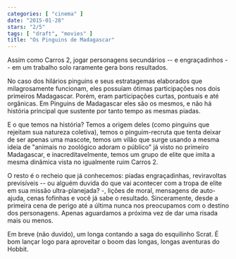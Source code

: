 ```yaml
---
categories: [ "cinema" ]
date: "2015-01-28"
stars: "2/5"
tags: [ "draft", "movies" ]
title: "Os Pinguins de Madagascar"
---
```

Assim como Carros 2, jogar personagens secundários -- e engraçadinhos --
em um trabalho solo raramente gera bons resultados.

No caso dos hilários pinguins e seus estratagemas elaborados que
milagrosamente funcionam, eles possuíam ótimas participações nos dois
primeiros Madagascar. Porém, eram participações curtas, pontuais e
até orgânicas. Em Pinguins de Madagascar eles são os mesmos, e não
há história principal que sustente por tanto tempo as mesmas piadas.

E o que temos na história? Temos a origem deles (como pinguins que
rejeitam sua natureza coletiva), temos o pinguim-recruta que tenta
deixar de ser apenas uma mascote, temos um vilão que surge usando a
mesma ideia de "animais no zoológico adoram o público" já visto no
primeiro Madagascar, e inacreditavelmente, temos um grupo de elite que
imita a mesma dinâmica vista no igualmente ruim Carros 2.

O resto é o recheio que já conhecemos: piadas engraçadinhas,
reviravoltas previsíveis -- ou alguém duvida do que vai acontecer
com a tropa de elite em sua missão ultra-planejada? -, lições
de moral, mensagens de auto-ajuda, cenas fofinhas e você já sabe o
resultado. Sinceramente, desde a primeira cena de perigo até a última
nunca nos preocupamos com o destino dos personagens. Apenas aguardamos
a próxima vez de dar uma risada mais ou menos.

Em breve (não duvido), um longa contando a saga do esquilinho Scrat. É
bom lançar logo para aproveitar o boom das longas, longas aventuras do
Hobbit.
